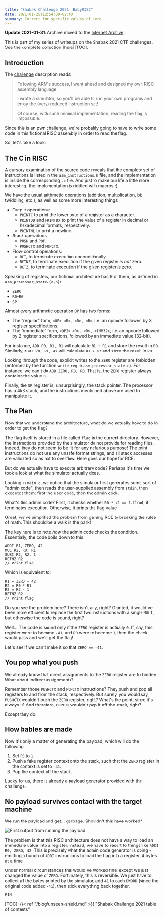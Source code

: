```yaml
---
title: "Shabak Challenge 2021: BabyRISC"
date: 2021-01-25T12:54:00+02:00
summary: Correct for specific values of zero
---
```


**Update 2021-01-31**: Archive moved to the [Internet Archive][Challenge].

This is part of my series of writeups on the Shabak 2021 CTF challenges.
See the complete collection [here][TOC].

## Introduction

The [challenge][Challenge] description reads:

> Following ARM's success, I went ahead and designed my own RISC assembly language.
>
> I wrote a simulator, so you'll be able to run your own programs and enjoy
> the (very) reduced instruction set!
>
> Of course, with such minimal implementation, reading the flag is impossible.

Since this is an pwn challenge, we're probably going to have to write some code
in this fictional RISC assembly in order to read the flag.

So, let's take a look.

## The C in RISC

A cursory examination of the source code reveals that the complete set of instructions
is listed in the `asm_instructions.h` file, and the implementation is inside the
corresponding `.c` file. And just to make our life a little more interesting,
the implementation is riddled with macros :)

We have the usual arithmetic operations (addition, multiplication, bit twiddling, etc.),
as well as some more interesting things:

- Output operations:
  - `PRINTC` to print the lower byte of a register as a character.
  - `PRINTDD` and `PRINTDX` to print the value of a register in decimal or hexadecimal
    formats, respectively.
  - `PRINTNL` to print a newline.
- Stack operations:
  - `PUSH` and `POP`.
  - `PUSHCTX` and `POPCTX`.
- Flow-control operations:
  - `RET`, to terminate execution unconditionally.
  - `RETNZ`, to terminate execution if the given register _is not_ zero.
  - `RETZ`, to terminate execution if the given register _is_ zero.

Speaking of registers, our fictional architecture has 9 of them, as defined in
`asm_processor_state.{c,h}`:

- `ZERO`
- `R0`-`R6`
- `SP`

Almost every arithmetic operation `OP` has two forms:

- The "regular" form, `<OP> <R>, <R>, <R>`, i.e. an opcode followed by
  3 register specifications.
- The "immediate" form, `<OPI> <R>, <R>, <IMM32>`, i.e. an opcode followed by
  2 register specifications, followed by an immediate value (32-bit).

For instance, `ADD R0, R1, R1` will calculate `R1 + R1` and store the result in `R0`.
Similarly, `ADDI R0, R1, 42` will calculate `R1 + 42` and store the result in `R0`.

Looking through the code, explicit writes to the `ZERO` register are forbidden
(enforced by the function `write_reg` in `asm_processor_state.c`). For instance,
we can't do `ADD ZERO, R0, R0`. That is, the `ZERO` register always contains the value
`0`.

Finally, the `SP` register is, unsurprisingly, the stack pointer. The processor has
a 4kB stack, and the instructions mentioned above are used to manipulate it.

## The Plan

Now that we understand the architecture, what do we actually have to do in order to
get the flag?

The flag itself is stored in a file called `flag` in the current directory. However,
the instructions provided by the simulator do not provide for reading files. Indeed,
they do not seem to be fit for any nefarious purpose! The print instructions do not use
any unsafe format strings, and all stack accesses are validated so as not to overflow.
Here goes our hope for RCE.

But do we actually have to execute arbitrary code? Perhaps it's time we took a look
at what the simulator actually does.

Looking in `main.c`, we notice that the simulator first generates some sort of
"admin code", then reads the user-supplied assembly from `stdin`, then executes
them: first the user code, then the admin code.

What's this admin code? First, it checks whether `R0 * 42 == 1`. If not, it terminates
execution. Otherwise, it prints the flag value.

Great, we've simplified the problem from gaining RCE to breaking the rules of math.
This should be a walk in the park!

The key here is to note _how_ the admin code checks the condition. Essentially,
the code boils down to this:

```plain
ADDI R1, ZERO, 42
MUL R2, R0, R1
SUBI R2, R2, 1
RETNZ R2
// Print flag
```

Which is equivalent to:

```plain
R1 = ZERO + 42
R2 = R0 * R1
R2 = R2 - 1
RETNZ R2
// Print flag
```

Do you see the problem here? There isn't any, right? Granted, it would've been more
efficient to replace the first two instructions with a single `MULI`, but otherwise
the code is sound, right?

Well... The code is sound only if the `ZERO` register is actually `0`. If, say,
this register were to become `-41`, and `R0` were to become `1`, then the check
would pass and we'd get the flag!

Let's see if we can't make it so that `ZERO == -41`.

## You pop what you push

We already know that direct assignments to the `ZERO` register are forbidden.
What about indirect assignments?

Remember those `PUSHCTX` and `POPCTX` instructions? They push and pop all registers
to and from the stack, respectively. But surely, you would say, `PUSHCTX` wouldn't push
the `ZERO` register, right? What's the point, since it's always `0`? And therefore,
`POPCTX` wouldn't pop it off the stack, right?

Except they do.

## How babies are made

Now it's only a matter of generating the payload, which will do the following:

1. Set `R0` to `1`.
2. Push a fake register context onto the stack, such that the `ZERO` register in the
   context is set to `-41`.
3. Pop the context off the stack.

Lucky for us, there is already a payload generator provided with the challenge.

## No payload survives contact with the target machine

We run the payload and get... garbage. Shouldn't this have worked?

![First output from running the payload](/img/baby-risc-gibberish.png)

The problem is that this RISC architecture does not have a way to load an immediate
value into a register. Instead, we have to resort to things like `ADDI R0, ZERO, 42`.
This is precisely what the admin code generator is doing - emitting a bunch of
`ADDI` instructions to load the flag into a register, 4 bytes at a time.

Under normal circumstances this would've worked fine, except we just changed the value
of `ZERO`. Fortunately, this is reversible. We just have to collect all the bytes
printed by the simulator, add `41` to each `DWORD` (since the original code
added `-41`), then stick everything back together.

`FIN`


[TOC]: {{< ref "/blog/unseen-shield.md" >}}
    "Shabak Challenge 2021 table of contents"

[Challenge]: https://archive.org/download/shabak-challenge-2021/shabak-challenge-2021.zip/
    "BabyRISC challenge files"
